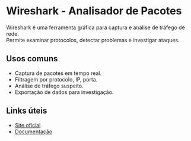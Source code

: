 # Wireshark - Analisador de Pacotes

Wireshark é uma ferramenta gráfica para captura e análise de tráfego de rede.  
Permite examinar protocolos, detectar problemas e investigar ataques.

## Usos comuns

- Captura de pacotes em tempo real.  
- Filtragem por protocolo, IP, porta.  
- Análise de tráfego suspeito.  
- Exportação de dados para investigação.

## Links úteis

- [Site oficial](https://www.wireshark.org/)  
- [Documentação](https://www.wireshark.org/docs/)

